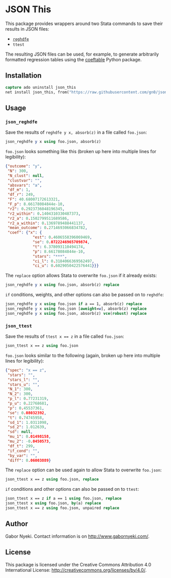 
# JSON This

This package provides wrappers around two Stata commands to save their results in JSON files:

- [`reghdfe`](http://scorreia.com/software/reghdfe/)
- `ttest`

The resulting JSON files can be used, for example, to generate arbitrarily formatted regression tables using the [coeftable](https://github.com/gn0/coeftable) Python package.

## Installation

```Stata
capture ado uninstall json_this
net install json_this, from("https://raw.githubusercontent.com/gn0/json-this/master/ado/")
```

## Usage

### `json_reghdfe`

Save the results of `reghdfe y x, absorb(z)` in a file called `foo.json`:

```Stata
json_reghdfe y x using foo.json, absorb(z)
```

`foo.json` looks something like this (broken up here into multiple lines for legibility):

```JSON
{"outcome": "y",
 "N": 300,
 "N_clust": null,
 "clustvar": "",
 "absvars": "a",
 "df_m": 1,
 "df_r": 249,
 "F": 40.68007172613321,
 "F_p": 8.66178084844e-10,
 "r2": 0.2923736048196345,
 "r2_within": 0.1404310330487373,
 "r2_a": 0.1502799511689586,
 "r2_a_within": 0.1369789488441137,
 "mean_outcome": 0.2714693066834782,
 "coef": {"x": {
            "est": 0.4606558396069469,
            "se": 0.0722246965709874,
            "t": 6.378093110494174,
            "p": 8.66178084844e-10,
            "stars": "***",
            "ci_l": 0.3184066369562497,
            "ci_u": 0.6029050422576441}}}
```

The `replace` option allows Stata to overwrite `foo.json` if it already exists:

```Stata
json_reghdfe y x using foo.json, absorb(z) replace
```

`if` conditions, weights, and other options can also be passed on to `reghdfe`:

```Stata
json_reghdfe y x using foo.json if a == 1, absorb(z) replace
json_reghdfe y x using foo.json [aweight=w], absorb(z) replace
json_reghdfe y x using foo.json, absorb(z) vce(robust) replace
```

### `json_ttest`

Save the results of `ttest x == z` in a file called `foo.json`:

```Stata
json_ttest x == z using foo.json
```

`foo.json` looks similar to the following (again, broken up here into multiple lines for legibility):

```JSON
{"spec": "x == z",
 "stars": "",
 "stars_l": "",
 "stars_u": "",
 "N_1": 300,
 "N_2": 300,
 "p_l": 0.77231319,
 "p_u": 0.22768681,
 "p": 0.45537361,
 "se": 0.08032392,
 "t": 0.74745958,
 "sd_1": 1.0311098,
 "sd_2": 1.012639,
 "sd": null,
 "mu_1": 0.01498158,
 "mu_2": -0.0450573,
 "df_t": 299,
 "if_cond": "",
 "by_var": "",
 "diff": 0.06003889}
```

The `replace` option can be used again to allow Stata to overwrite `foo.json`:

```Stata
json_ttest x == z using foo.json, replace
```

`if` conditions and other options can also be passed on to `ttest`:

```Stata
json_ttest x == z if a == 1 using foo.json, replace
json_ttest x using foo.json, by(a) replace
json_ttest x == z using foo.json, unpaired replace
```

## Author

Gabor Nyeki.  Contact information is on http://www.gabornyeki.com/.

## License

This package is licensed under the Creative Commons Attribution 4.0 International License: http://creativecommons.org/licenses/by/4.0/.


